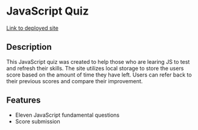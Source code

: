 # JavaScript Quiz

[Link to deployed site](https://cameronhack.github.io/JavaScriptQuiz/)

## Description

This JavaScript quiz was created to help those who are learing JS to test and refresh their skills. The site utilizes local storage to store the users score based on the amount of time they have left. Users can refer back to their previous scores and compare their improvement.

## Features

- Eleven JavaScript fundamental questions
- Score submission